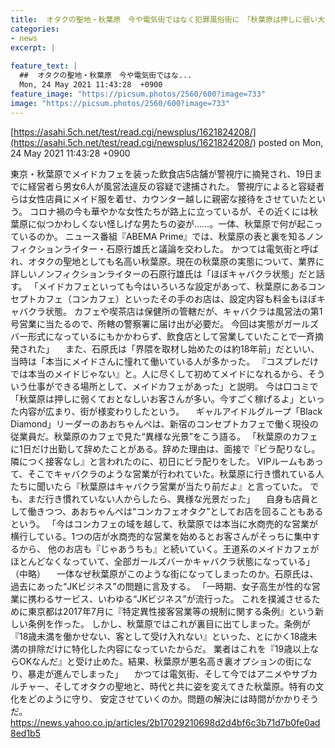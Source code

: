 ```yaml
---
title:  オタクの聖地・秋葉原　今や電気街ではなく犯罪風俗街に　「秋葉原は押しに弱い大人しい客が多いから稼げる」と関係者から評判  
categories:
- news
excerpt: |
  
feature_text: |
  ##  オタクの聖地・秋葉原　今や電気街ではな...
  Mon, 24 May 2021 11:43:28  +0900
feature_image: "https://picsum.photos/2560/600?image=733"
image: "https://picsum.photos/2560/600?image=733"
---
```


[https://asahi.5ch.net/test/read.cgi/newsplus/1621824208/](https://asahi.5ch.net/test/read.cgi/newsplus/1621824208/)
posted on Mon, 24 May 2021 11:43:28  +0900

<!--more-->

東京・秋葉原でメイドカフェを装った飲食店5店舗が警視庁に摘発され、19日までに経営者ら男女6人が風営法違反の容疑で逮捕された。 警視庁によると容疑者らは女性店員にメイド服を着せ、カウンター越しに親密な接待をさせていたという。 コロナ禍の今も華やかな女性たちが路上に立っているが、その近くには秋葉原に似つかわしくない怪しげな男たちの姿が……。一体、秋葉原で何が起こっているのか。 ニュース番組『ABEMA Prime』では、秋葉原の表と裏を知るノンフィクションライター・石原行雄氏と議論を交わした。 かつては電気街と呼ばれ、オタクの聖地としても名高い秋葉原。現在の秋葉原の実態について、業界に詳しいノンフィクションライターの石原行雄氏は「ほぼキャバクラ状態」だと話す。 「メイドカフェといっても今はいろいろな設定があって、秋葉原にあるコンセプトカフェ（コンカフェ）といったその手のお店は、設定内容も料金もほぼキャバクラ状態。 カフェや喫茶店は保健所の管轄だが、キャバクラは風営法の第1号営業に当たるので、所轄の警察署に届け出が必要だ。 今回は実態がガールズバー形式になっているにもかかわらず、飲食店として営業していたことで一斉摘発された」 　また、石原氏は「界隈を取材し始めたのは約18年前」だといい、当時は「本当にメイドさんに憧れて働いている人が多かった。 『コスプレだけでは本当のメイドじゃない』と。人に尽くして初めてメイドになれるから、そういう仕事ができる場所として、メイドカフェがあった」と説明。 今は口コミで「秋葉原は押しに弱くておとなしいお客さんが多い。今すごく稼げるよ」といった内容が広まり、街が様変わりしたという。 　ギャルアイドルグループ「Black Diamond」リーダーのあおちゃんぺは、新宿のコンセプトカフェで働く現役の従業員だ。秋葉原のカフェで見た“異様な光景”をこう語る。 「秋葉原のカフェに1日だけ出勤して辞めたことがある。辞めた理由は、面接で『ビラ配りなし。隣につく接客なし』と言われたのに、初日にビラ配りをした。 VIPルームもあって、そこでキャバクラのような営業が行われていた。秋葉原に行き慣れている人たちに聞いたら『秋葉原はキャバクラ営業が当たり前だよ』と言っていた。 でも、まだ行き慣れていない人からしたら、異様な光景だった」 　自身も店員として働きつつ、あおちゃんぺは“コンカフェオタク”としてお店を回ることもあるという。 「今はコンカフェの域を越して、秋葉原では本当に水商売的な営業が横行している。1つの店が水商売的な営業を始めるとお客さんがそっちに集中するから、 他のお店も『じゃあうちも』と続いていく。王道系のメイドカフェがほとんどなくなっていて、全部ガールズバーかキャバクラ状態になっている」 （中略） 　一体なぜ秋葉原がこのような街になってしまったのか。石原氏は、過去にあった“JKビジネス”の問題に言及する。 「一時期、女子高生が性的な営業に携わるサービス、いわゆる“JKビジネス”が流行った。 これを撲滅させるために東京都は2017年7月に『特定異性接客営業等の規制に関する条例』という新しい条例を作った。 しかし、秋葉原ではこれが裏目に出てしまった。条例が『18歳未満を働かせない、客として受け入れない』といった、とにかく18歳未満の排除だけに特化した内容になっていたからだ。 業者はこれを『19歳以上ならOKなんだ』と受け止めた。結果、秋葉原が悪名高き裏オプションの街になり、暴走が進んでしまった」 　かつては電気街、そして今ではアニメやサブカルチャー、そしてオタクの聖地と、時代と共に姿を変えてきた秋葉原。特有の文化をどのように守り、 安定させていくのか。問題の解決には時間がかかりそうだ。 https://news.yahoo.co.jp/articles/2b17029210698d2d4bf6c3b71d7b0fe0ad8ed1b5
